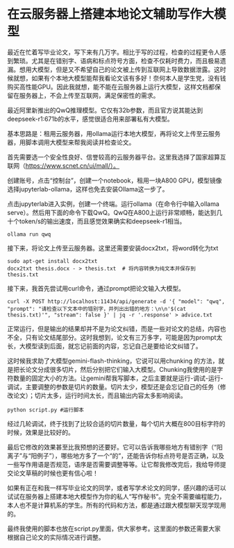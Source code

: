 # 在云服务器上搭建本地论文辅助写作大模型

最近在忙着写毕业论文，写下来有几万字。相比于写的过程，检查的过程更令人感到繁琐。尤其是在错别字、语病和标点符号方面，检查不仅耗时费力，而且极易遗漏。想用大模型，但是又不希望自己的论文被上传到互联网上导致数据泄露。这时候就想，如果有个本地大模型能帮我看论文该有多好！奈何本人是学生党，没有钱购买高性能GPU。因此我就想，能不能在云服务器上运行大模型，这样文档都保留在服务器上，不会上传至互联网，满足保密性的需求。

最近阿里新推出的QwQ推理模型。它仅有32b参数，而且官方说其能达到deepseek-r1:671b的水平，感觉很适合用来部署私有大模型。

基本思路是：租用云服务器，用ollama运行本地大模型，再将论文上传至云服务器，用脚本调用大模型来帮我阅读并检查论文。

首先需要选一个安全性良好、信誉较高的云服务器平台。这里我选择了国家超算互联网（https://www.scnet.cn/ui/mall/）。

创建账号，点击“控制台”，创建一个notebook，租用一块A800 GPU，模型镜像选择jupyterlab-ollama，这样也免去安装Ollama这一步了。

点击jupyterlab进入实例，创建一个终端。运行ollama（在命令行中输入ollama serve）。然后用下面的命令下载QwQ。QwQ在A800上运行非常顺畅，能达到几十个token/s的输出速度，而且感觉效果确实和deepseek-r1相当。

	ollama run qwq

接下来，将论文上传至云服务器。这里还需要安装docx2txt，将word转化为txt

	sudo apt-get install docx2txt
	docx2txt thesis.docx - > thesis.txt  # 将内容转换为纯文本并保存到 thesis.txt

接下来，我首先尝试用curl命令，通过prompt把论文输入大模型。

	curl -X POST http://localhost:11434/api/generate -d '{ "model": "qwq", "prompt": "请检查以下文本中的错别字，并列出出错的地方：\n\n'$(cat thesis.txt)'", "stream": false }' | jq -r '.response' > advice.txt

正常运行，但是输出的结果却并不是为论文纠错，而是一些对论文的总结，内容也不全，只有论文结尾部分。这时我想到，论文有三万多字，可能是因为prompt太长，大模型读到后面，就忘记前面的内容，忘记自己是要给论文纠错了。

这时候我求助了大模型gemini-flash-thinking，它说可以用chunking 的方法，就是把长论文分成很多切片，然后分别把它们输入大模型。Chunking我使用的是字符数量的固定大小的方法。让gemini帮我写脚本，之后主要就是运行-调试-运行-调试，主要调整的参数是切片的数量。切片太少，模型还是会忘记自己的任务（修改论文）；切片太多，运行时间太长，而且输出内容太多影响阅读。

	python script.py #运行脚本

经过几轮调试，终于找到了比较合适的切片数量，每个切片大概在800目标字符的时候，效果是比较好的。

最后它修改的效果甚至比我预想的还要好。它可以告诉我哪些地方有错别字（“阳离子”与“阳例子”），哪些地方多了一个“的”，还能告诉你标点符号是否正确，以及一些写作用语是否规范，语序是否需要调整等等。让它帮我修改完后，我给导师提交论文草稿的时候也更有信心啦！

如果有正在和我一样写毕业论文的同学，或者写学术论文的同学，感兴趣的话可以试试在服务器上搭建本地大模型作为你的私人“写作秘书”。完全不需要编程能力，本人也不是计算机系的学生。所有的代码和方法，都是通过跟大模型聊天现学现用的。

最终我使用的脚本也放在script.py里面，供大家参考。这里面的参数还需要大家根据自己论文的实际情况进行调整。




